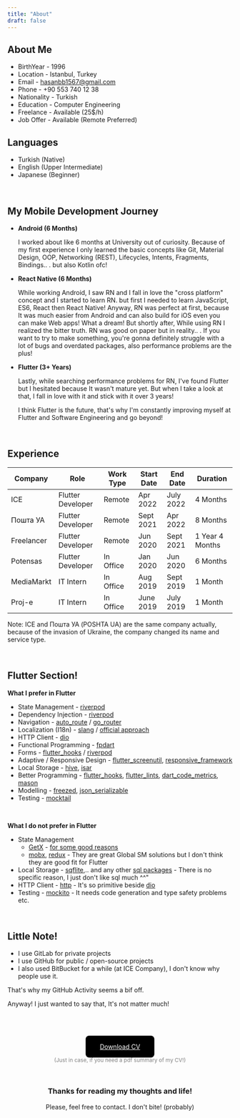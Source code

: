 ```yaml
---
title: "About"
draft: false
---
```


## About Me
- BirthYear - 1996
- Location - Istanbul, Turkey
- Email - hasanbb1567@gmail.com
- Phone - +90 553 740 12 38
- Nationality - Turkish
- Education - Computer Engineering
- Freelance - Available (25$/h)
- Job Offer - Available (Remote Preferred)

## Languages
- Turkish (Native)
- English (Upper Intermediate)
- Japanese (Beginner)

<br>

## My Mobile Development Journey

- **Android (6 Months)**
  
  I worked about like 6 months at University out of curiosity. Because of my first experience I only learned the basic concepts like Git, Material Design, OOP, Networking (REST), Lifecycles, Intents, Fragments, Bindings.. . but also Kotlin ofc!

- **React Native (6 Months)**
  
  While working Android, I saw RN and I fall in love the "cross platform" concept and I started to learn RN. but first I needed to learn JavaScript, ES6, React then React Native! Anyway, RN was perfect at first, because It was much easier from Android and can also build for iOS even you can make Web apps! What a dream! But shortly after, While using RN I realized the bitter truth. RN was good on paper but in reality.. . If you want to try to make something, you're gonna definitely struggle with a lot of bugs and overdated packages, also performance problems are the plus! 

- **Flutter (3+ Years)**
   
   Lastly, while searching performance problems for RN, I've found Flutter but I hesitated because It wasn't mature yet. But when I take a look at that, I fall in love with it and stick with it over 3 years!

   I think Flutter is the future, that's why I'm constantly improving myself at Flutter and Software Engineering and go beyond!

<br>

## Experience

| Company    | Role              | Work Type | Start Date | End Date  | Duration        |
| ---------- | ----------------- | --------- | ---------- | --------- | --------------- |
| ICE        | Flutter Developer | Remote    | Apr 2022   | July 2022 | 4 Months        |
| Пошта УА   | Flutter Developer | Remote    | Sept 2021  | Apr 2022  | 8 Months        |
| Freelancer | Flutter Developer | Remote    | Jun 2020   | Sept 2021 | 1 Year 4 Months |
| Potensas   | Flutter Developer | In Office | Jan 2020   | Jun 2020  | 6 Months        |
| MediaMarkt | IT Intern         | In Office | Aug 2019   | Sept 2019 | 1 Month         |
| Proj-e     | IT Intern         | In Office | June 2019  | July 2019 | 1 Month         |

Note: ICE and Пошта УА (POSHTA UA) are the same company actually, because of the invasion of Ukraine, the company changed its name and service type. 

<br>

## Flutter Section!

**What I prefer in Flutter**
- State Management - [riverpod](https://pub.dev/packages/riverpod)
- Dependency Injection - [riverpod](https://pub.dev/packages/riverpod)
- Navigation - [auto_route](https://pub.dev/packages/auto_route) / [go_router](https://pub.dev/packages/go_router)
- Localization (I18n) - [slang](https://pub.dev/packages/slang) / [official approach](https://docs.flutter.dev/development/accessibility-and-localization/internationalization)
- HTTP Client - [dio](https://pub.dev/packages/dio)
- Functional Programming - [fpdart](https://pub.dev/packages/fpdart)
- Forms - [flutter_hooks](https://pub.dev/packages/hooks) / [riverpod](https://pub.dev/packages/riverpod)
- Adaptive / Responsive Design - [flutter_screenutil](https://pub.dev/packages/flutter_screenutil), [responsive_framework](https://pub.dev/packages/responsive_framework)
- Local Storage - [hive](https://pub.dev/packages/hive), [isar](https://pub.dev/packages/isar)
- Better Programming - [flutter_hooks](https://pub.dev/packages/flutter_hooks), [flutter_lints](https://pub.dev/packages/flutter_lints), [dart_code_metrics](https://pub.dev/packages/dart_code_metrics), [mason](https://pub.dev/packages/mason)
- Modelling - [freezed](https://pub.dev/packages/freezed), [json_serializable](https://pub.dev/packages/json_serializable)
- Testing - [mocktail](https://pub.dev/packages/mocktail)

<br>

**What I do not prefer in Flutter**
- State Management
  - [GetX](https://pub.dev/packages/get) - [for some good reasons](https://twitter.com/filiphracek/status/1468565501701939203?lang=en)
  - [mobx](https://pub.dev/packages/mobx), [redux](https://pub.dev/packages/redux) - They are great Global SM solutions but I don't think they are good fit for Flutter
- Local Storage - [sqflite](https://pub.dev/packages/sqflite),.. and any other [sql packages](https://fluttergems.dev/sql-database/) - There is no specific reason, I just don't like sql much ^^" 
- HTTP Client - [http](https://pub.dev/packages/http) - It's so primitive beside [dio](https://pub.dev/packages/dio)
- Testing - [mockito](https://pub.dev/packages/mockito) - It needs code generation and type safety problems etc.

<br>

## Little Note!
- I use GitLab for private projects
- I use GitHub for public / open-source projects
- I also used BitBucket for a while (at ICE Company), I don't know why people use it.


That's why my GitHub Activity seems a bif off.

Anyway! I just wanted to say that, It's not matter much!

<br>

<br>
<br>

<center>

  <a
    href="../cv-hasan-basri-bayat.pdf"
    style="padding:1rem 2rem; background-color:black;border-radius:8px; color:white;"
    download>
    Download CV
  </a>
  <br>
  <p style="color:grey;font-size:12px;margin-top:14px;">(Just in case, if you need a pdf summary of my CV!)</p>


  <br>


  <h3>Thanks for reading my thoughts and life!</h3>
  <p>Please, feel free to contact. I don't bite! (probably)</p>

 
</center>

<br>
<br>
